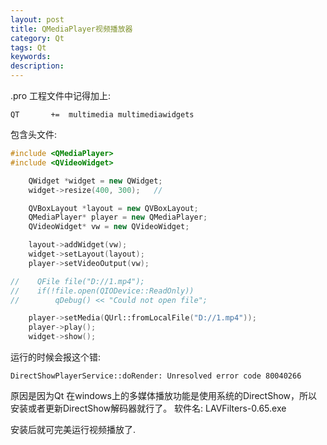 ```yaml
---
layout: post
title: QMediaPlayer视频播放器
category: Qt
tags: Qt
keywords: 
description: 
---
```


.pro 工程文件中记得加上:

```
QT       +=  multimedia multimediawidgets
```

包含头文件:

```c++
#include <QMediaPlayer>
#include <QVideoWidget>
```

```c++
    QWidget *widget = new QWidget;
    widget->resize(400, 300);   //

    QVBoxLayout *layout = new QVBoxLayout;
    QMediaPlayer* player = new QMediaPlayer;
    QVideoWidget* vw = new QVideoWidget;

    layout->addWidget(vw);
    widget->setLayout(layout);
    player->setVideoOutput(vw);

//    QFile file("D://1.mp4");
//    if(!file.open(QIODevice::ReadOnly))
//        qDebug() << "Could not open file";

    player->setMedia(QUrl::fromLocalFile("D://1.mp4"));
    player->play();
    widget->show();
```

运行的时候会报这个错:

```
DirectShowPlayerService::doRender: Unresolved error code 80040266
```
原因是因为Qt 在windows上的多媒体播放功能是使用系统的DirectShow，所以安装或者更新DirectShow解码器就行了。
软件名: LAVFilters-0.65.exe

安装后就可完美运行视频播放了.